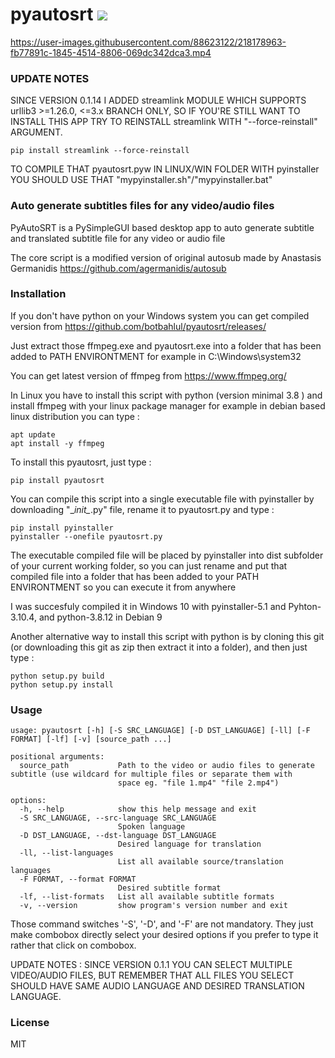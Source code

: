 # pyautosrt <a href="https://pypi.python.org/pypi/pyautosrt"><img src="https://img.shields.io/pypi/v/pyautosrt.svg"></img></a>



https://user-images.githubusercontent.com/88623122/218178963-fb77891c-1845-4514-8806-069dc342dca3.mp4

### UPDATE NOTES
SINCE VERSION 0.1.14 I ADDED streamlink MODULE WHICH SUPPORTS urllib3 >=1.26.0, <=3.x BRANCH ONLY, SO IF YOU'RE STILL WANT TO INSTALL THIS APP TRY TO REINSTALL streamlink WITH \"--force-reinstall\" ARGUMENT.
```
pip install streamlink --force-reinstall
```

TO COMPILE THAT pyautosrt.pyw IN LINUX/WIN FOLDER WITH pyinstaller YOU SHOULD USE THAT \"mypyinstaller.sh\"/\"mypyinstaller.bat\"

### Auto generate subtitles files for any video/audio files

PyAutoSRT is a PySimpleGUI based desktop app to auto generate subtitle and translated subtitle file for any video or audio file

The core script is a modified version of original autosub made by Anastasis Germanidis
https://github.com/agermanidis/autosub

### Installation

If you don't have python on your Windows system you can get compiled version from https://github.com/botbahlul/pyautosrt/releases/

Just extract those ffmpeg.exe and pyautosrt.exe into a folder that has been added to PATH ENVIRONTMENT for example in C:\Windows\system32

You can get latest version of ffmpeg from https://www.ffmpeg.org/

In Linux you have to install this script with python (version minimal 3.8 ) and install ffmpeg with your linux package manager for example in debian based linux distribution you can type :

```
apt update
apt install -y ffmpeg
```

To install this pyautosrt, just type :
```
pip install pyautosrt
```

You can compile this script into a single executable file with pyinstaller by downloading "\__init\__.py" file, rename it to pyautosrt.py and type :
```
pip install pyinstaller
pyinstaller --onefile pyautosrt.py
```

The executable compiled file will be placed by pyinstaller into dist subfolder of your current working folder, so you can just rename and put that compiled file into a folder that has been added to your PATH ENVIRONTMENT so you can execute it from anywhere

I was succesfuly compiled it in Windows 10 with pyinstaller-5.1 and Pyhton-3.10.4, and python-3.8.12 in Debian 9

Another alternative way to install this script with python is by cloning this git (or downloading this git as zip then extract it into a folder), and then just type :

```
python setup.py build
python setup.py install
```

### Usage 

```
usage: pyautosrt [-h] [-S SRC_LANGUAGE] [-D DST_LANGUAGE] [-ll] [-F FORMAT] [-lf] [-v] [source_path ...]

positional arguments:
  source_path           Path to the video or audio files to generate subtitle (use wildcard for multiple files or separate them with
                        space eg. "file 1.mp4" "file 2.mp4")

options:
  -h, --help            show this help message and exit
  -S SRC_LANGUAGE, --src-language SRC_LANGUAGE
                        Spoken language
  -D DST_LANGUAGE, --dst-language DST_LANGUAGE
                        Desired language for translation
  -ll, --list-languages
                        List all available source/translation languages
  -F FORMAT, --format FORMAT
                        Desired subtitle format
  -lf, --list-formats   List all available subtitle formats
  -v, --version         show program's version number and exit
```

Those command switches \'-S\', \'-D\', and \'-F\' are not mandatory. They just make combobox directly select your desired options if you prefer to type it rather that click on combobox.

UPDATE NOTES : SINCE VERSION 0.1.1 YOU CAN SELECT MULTIPLE VIDEO/AUDIO FILES, BUT REMEMBER THAT ALL FILES YOU SELECT SHOULD HAVE SAME AUDIO LANGUAGE AND DESIRED TRANSLATION LANGUAGE.

### License

MIT

